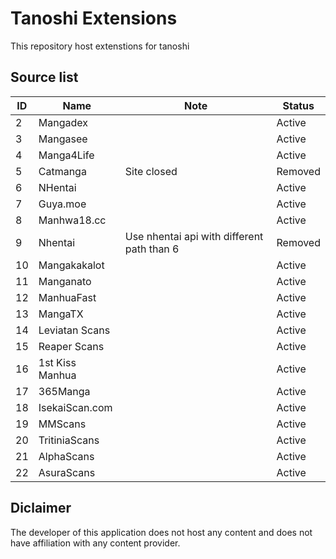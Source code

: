 # Tanoshi Extensions
This repository host extenstions for tanoshi

## Source list
| ID  | Name            | Note                                       | Status  |
|-----|-----------------|--------------------------------------------|---------|
| 2   | Mangadex        |                                            | Active  |
| 3   | Mangasee        |                                            | Active  |
| 4   | Manga4Life      |                                            | Active  |
| 5   | Catmanga        | Site closed                                | Removed |
| 6   | NHentai         |                                            | Active  |
| 7   | Guya.moe        |                                            | Active  |
| 8   | Manhwa18.cc     |                                            | Active  |
| 9   | Nhentai         | Use nhentai api with different path than 6 | Removed |
| 10  | Mangakakalot    |                                            | Active  |
| 11  | Manganato       |                                            | Active  |
| 12  | ManhuaFast      |                                            | Active  |
| 13  | MangaTX         |                                            | Active  |
| 14  | Leviatan Scans  |                                            | Active  |
| 15  | Reaper Scans    |                                            | Active  |
| 16  | 1st Kiss Manhua |                                            | Active  |
| 17  | 365Manga        |                                            | Active  |
| 18  | IsekaiScan.com  |                                            | Active  |
| 19  | MMScans         |                                            | Active  |
| 20  | TritiniaScans   |                                            | Active  |
| 21  | AlphaScans      |                                            | Active  |
| 22  | AsuraScans      |                                            | Active  |


## Diclaimer
The developer of this application does not host any content and does not have affiliation with any content provider.
